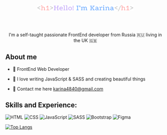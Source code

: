 <br>
<br>
<p align="center"><a href="https://anuraghazra.github.io"><img width="60%" src="https://github.com/karina4840/karina4840/blob/main/assets/h1_.svg"/></a></p>
<br>
<br>

<p align="center">I'm a self-taught passionate FrontEnd developer from Russia 🇷🇺 living in the UK 🇬🇧</p>

## About me

- 💼 FrontEnd Web Developer 

- 💛 I love writing JavaScript & SASS and creating beautiful things

- 📩 Contact me here karina4840@gmail.com


## Skills and Experience:

<p>
 
  <img width= 35px alt="HTML" src="https://cdn.jsdelivr.net/gh/devicons/devicon/icons/html5/html5-original-wordmark.svg" />
  <img width= 35px alt="CSS" src="https://cdn.jsdelivr.net/gh/devicons/devicon/icons/css3/css3-original-wordmark.svg" />
  <img width= 35px alt="JavaScript" src="https://cdn.jsdelivr.net/gh/devicons/devicon/icons/javascript/javascript-original.svg" />
  <img width= 35px alt="SASS" src="https://cdn.jsdelivr.net/gh/devicons/devicon/icons/sass/sass-original.svg" />
  <img width= 35px alt="Bootstrap" src="https://cdn.jsdelivr.net/gh/devicons/devicon/icons/bootstrap/bootstrap-plain-wordmark.svg" />
  <img width= 35px alt="Figma" src="https://cdn.jsdelivr.net/gh/devicons/devicon/icons/figma/figma-original.svg" />

<!--   <img width= 35px alt="jQuery" src="https://cdn.jsdelivr.net/gh/devicons/devicon/icons/jquery/jquery-plain-wordmark.svg" /> -->
<!-- <img width= 35px alt="React" src="https://cdn.jsdelivr.net/gh/devicons/devicon/icons/react/react-original-wordmark.svg" />
 -->

</p>


[![Top Langs](https://github-readme-stats.vercel.app/api/top-langs/?username=karina4840&layout=compact&theme=buefy)](https://github.com/anuraghazra/github-readme-stats)

